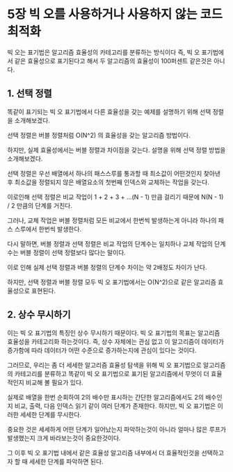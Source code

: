 # 5장 빅 오를 사용하거나 사용하지 않는 코드 최적화
빅 오는 표기법은 알고리즘 효율성의 카테고리를 분류하는 방식이다
즉, 빅 오 표기법에서 같은 효율성으로 표기된다고 해서 두 알고리즘의 효율성이 100퍼센트 같은것은 아니다.

## 1. 선택 정렬
똑같이 표기되는 빅 오 표기법에서 다른 효율성을 갖는 예제를 설명하기 위해 선택 정렬을 소개해보겠다.

선택 정렬은 버블 정렬처럼 O(N^2) 의 효율성을 갖는 알고리즘 방법이다.

하지만, 실제 효율성에서는 버블 정렬과 차이점을 갖는다.
설명을 위해 선택 정렬 방법을 소개해보겠다.

선택 정렬은 우선 배열에서 하나의 패스스루를 통과할 때 최소값이 어떤것인지 찾아낸 후 최소값을 정렬되지 않은 배열요소의 첫번째 인덱스와 교체하는 작업을 갖는다.

이로인해 선택 정렬은 비교 작업이 1 + 2 + 3 + ...(N - 1) 만큼 걸리기 때문에 N(N - 1) / 2 만큼의 단계를 거친다.

그러나, 교체 작업은 버블 정렬처럼 모든 비교에서 한번씩 발생하는게 아니라 하나의 패스 스루에서 한번씩 발생한다.

다시 말하면, 버블 정렬과 선택 정렬은 비교 작업의 단계수는 일치하나 교체 작업의 단계수는 버블 정렬이 선택 정렬보다 많다는 말이다.

이로 인해 실제 선택 정렬과 버블 정렬의 단계수 차이는 약 2배정도 차이가 난다.

하지만, 선택 정렬과 버블 정렬 모두 빅 오 표기법에서는 O(N^2)으로 같은 알고리즘 효율성으로 표현된다.

## 2. 상수 무시하기
이는 빅 오 표기법의 특징인 상수 무시하기 때문이다.
빅 오 표기법의 목표는 알고리즘 효율성을 카테고리화 하는것이다.
즉, 상수 자체에는 관심 없고 이 알고리즘이 데이터가 증가함에 따라 데이터가 어떤 수준으로 증가하는지에 관심이 있다는 것이다.

그러므로, 우리는 좀 더 세세한 알고리즘 효율성 탐색을 위해 빅 오 표기법으로 알고리즘의 카테고리를 분류하고 똑같이 빅 오 표기법으로 표기된 알고리즘에서 무엇이 더 효율적인지 비교해 볼 필요가 있다.

실제로 배열을 한번 순회하여 2의 배수만 표시하는 간단한 알고리즘에서도
2의 배수인지 비교, 출력, 다음 인덱스 읽기 같이 여러 단계가 존재한다. 
하지만, 빅 오 표기법은 이러한 세세한 단계를 무시한다.

중요한 것은 세세하게 어떤 단계가 일어났는지 파악하는것이 아니라
얼마나 많은 루프가 발생했는지 크게 바라보는것이 중요한것이다.

그 이후 빅 오 표기법 내에서 같은 효율성 알고리즘 내부에서 더 효율적인것을 선택하고자 할 때 세세한 단계를 파악하면 된다.